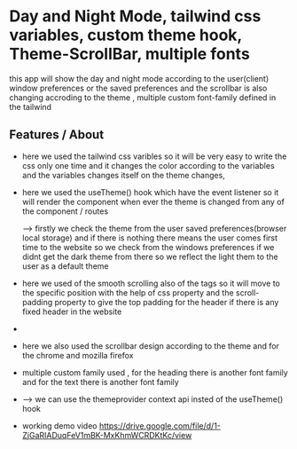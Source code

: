 # Day and Night Mode, tailwind css variables, custom theme hook, Theme-ScrollBar, multiple fonts

this app will show the day and night mode according to the user(client) window preferences or the saved preferences and the scrollbar is also changing accroding to the theme , multiple custom font-family defined in the tailwind

## Features / About

-   here we used the tailwind css varibles so it will be very easy to write the css only one time and it changes the color according to the variables and the variables changes itself on the theme changes,
-   here we used the useTheme() hook which have the event listener so it will render the component when ever the theme is changed from any of the component / routes

    --> firstly we check the theme from the user saved preferences(browser local storage) and if there is nothing there means the user comes first time to the website so we check from the windows preferences if we didnt get the dark theme from there so we reflect the light them to the user as a default theme

-   here we used of the smooth scrolling also of the <ahref/> tags so it will move to the specific position with the help of css property and the scroll-padding property to give the top padding for the header if there is any fixed header in the website
-   
-   here we also used the scrollbar design according to the theme and for the chrome and mozilla firefox
-   multiple custom family used , for the heading there is another font family and for the text there is another font family 
-   --> we can use the themeprovider context api insted of the useTheme() hook
-   working demo video
    https://drive.google.com/file/d/1-ZjGaRIADuqFeV1mBK-MxKhmWCRDKtKc/view
